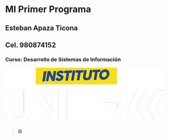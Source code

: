# MI Primer Programa
## Esteban Apaza Ticona
## Cel. 980874152
### Curso: Desarrollo de Sistemas de Información
![Instituto UNITEK](logounitek.png)
> 🟩 